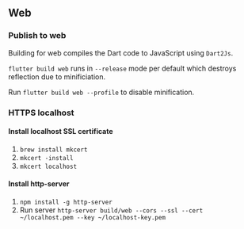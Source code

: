 ## Web

### Publish to web

Building for web compiles the Dart code to JavaScript using `Dart2Js`.

`flutter build web` runs in `--release` mode per default which destroys reflection due to minificiation.

Run `flutter build web --profile` to disable minification.

### HTTPS localhost

#### Install localhost SSL certificate
1. `brew install mkcert`
2. `mkcert -install`
3. `mkcert localhost`

#### Install http-server
1. `npm install -g http-server`
2. Run server `http-server build/web --cors --ssl --cert ~/localhost.pem --key ~/localhost-key.pem`
